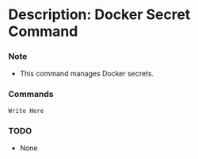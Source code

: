 # Description: Docker Secret Command

### Note
* This command manages Docker secrets.

### Commands
```
Write Here
```

### TODO
* None
